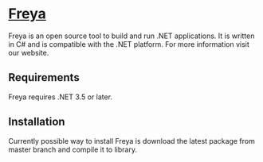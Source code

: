 [Freya](http://freya.drahnik-lukas.com)
===================================

Freya is an open source tool to build and run .NET applications. It is written in C# and
is compatible with the .NET platform. For more information visit our website.


Requirements
------------

Freya requires .NET 3.5 or later.


Installation
------------

Currently possible way to install Freya is download the latest package from master branch and compile it to library.

